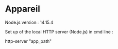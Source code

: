 # Appareil

Node.js version : 14.15.4

Set up of the local HTTP server (Node.js) in cmd line :
    
http-server "app_path"
    
